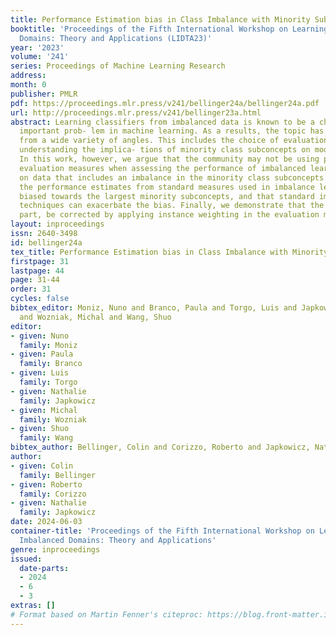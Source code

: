 ```yaml
---
title: Performance Estimation bias in Class Imbalance with Minority Subconcepts
booktitle: 'Proceedings of the Fifth International Workshop on Learning with Imbalanced
  Domains: Theory and Applications (LIDTA23)'
year: '2023'
volume: '241'
series: Proceedings of Machine Learning Research
address:
month: 0
publisher: PMLR
pdf: https://proceedings.mlr.press/v241/bellinger24a/bellinger24a.pdf
url: http://proceedings.mlr.press/v241/bellinger23a.html
abstract: Learning classifiers from imbalanced data is known to be a challenging and
  important prob- lem in machine learning. As a results, the topic has been studied
  from a wide variety of angles. This includes the choice of evaluation measures and
  understanding the implica- tions of minority class subconcepts on model learning.
  In this work, however, we argue that the community may not be using precise enough
  evaluation measures when assessing the performance of imbalanced learning pipelines
  on data that includes an imbalance in the minority class subconcepts. We show that
  the performance estimates from standard measures used in imbalance learning are
  biased towards the largest minority subconcepts, and that standard imbalance correction
  techniques can exacerbate the bias. Finally, we demonstrate that the bias can, in
  part, be corrected by applying instance weighting in the evaluation measures.
layout: inproceedings
issn: 2640-3498
id: bellinger24a
tex_title: Performance Estimation bias in Class Imbalance with Minority Subconcepts
firstpage: 31
lastpage: 44
page: 31-44
order: 31
cycles: false
bibtex_editor: Moniz, Nuno and Branco, Paula and Torgo, Luis and Japkowicz, Nathalie
  and Wozniak, Michal and Wang, Shuo
editor:
- given: Nuno
  family: Moniz
- given: Paula
  family: Branco
- given: Luis
  family: Torgo
- given: Nathalie
  family: Japkowicz
- given: Michal
  family: Wozniak
- given: Shuo
  family: Wang
bibtex_author: Bellinger, Colin and Corizzo, Roberto and Japkowicz, Nathalie
author:
- given: Colin
  family: Bellinger
- given: Roberto
  family: Corizzo
- given: Nathalie
  family: Japkowicz
date: 2024-06-03
container-title: 'Proceedings of the Fifth International Workshop on Learning with
  Imbalanced Domains: Theory and Applications'
genre: inproceedings
issued:
  date-parts:
  - 2024
  - 6
  - 3
extras: []
# Format based on Martin Fenner's citeproc: https://blog.front-matter.io/posts/citeproc-yaml-for-bibliographies/
---
```

